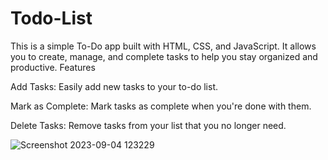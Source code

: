 # Todo-List
This is a simple To-Do app built with HTML, CSS, and JavaScript. It allows you to create, manage, and complete tasks to help you stay organized and productive.
Features

Add Tasks: Easily add new tasks to your to-do list.

Mark as Complete: Mark tasks as complete when you're done with them.

Delete Tasks: Remove tasks from your list that you no longer need.

![Screenshot 2023-09-04 123229](https://github.com/AS-PARTH/Todo-List/assets/95672671/0c20e32a-c913-4744-8b90-37abbedc3a75)
